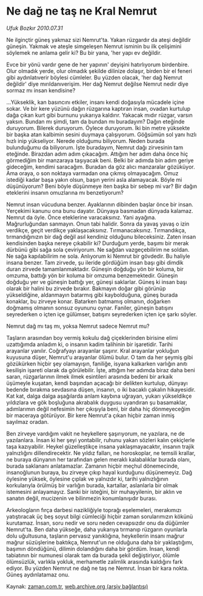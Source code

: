 # Ne dağ ne taş ne Kral Nemrut

*Ufuk Bozkır 2010.07.31*

<td class="columnist-detail">
<p>Ne ilginçtir güneş yakmaz sizi Nemrut'ta. Yakan rüzgardır da ateşi değildir güneşin. Yakmak ve ateşle simgeleşen Nemrut isminin bu ilk çelişimini söylemek ne anlama gelir ki? Bu bir yana, 'her yapı ev değildir.</p>
<p>
<div id="haberMetinDiv">
<p>Evce bir yönü vardır gene de her yapının' deyişini hatırlıyorum birdenbire. Olur olmadık yerde, olur olmadık şekilde dilinize dolaşır, birden bir el feneri gibi aydınlatıverir böylesi cümleler. Bu yüzden olacak, 'her dağ Nemrut değildir' diye mırıldanıverişim. Her dağ Nemrut değilse Nemrut nedir diye sormaz mı insan kendisine?
<p>...Yükseklik, kan basıncını etkiler, insanı kendi doğasıyla mücadele içine sokar. Ve bir kere yüzünü dağın rüzgarına kaptıran insan, ovadan kurtulup dağa çıkan kurt gibi burnunu yukarıya kaldırır. Yakacak mıdır rüzgar, varsın yaksın. Bundan mı şimdi, tam da bundan mı buradayım? Dağın eteğinde duruyorum. Bilerek duruyorum. Öylece duruyorum. İki bin metre yüksekte bir başka atan kalbimin sesini duymaya çalışıyorum. Göğsümün sol yanı hızlı hızlı inip yükseliyor. Nerede olduğumu biliyorum. Neden burada bulunduğumu da biliyorum. İşte buradayım, Nemrut dağı zirvesinin tam eteğinde. Birazdan adım adım çıkacağım. Attığım her adım daha önce hiç görmediğim bir manzaraya taşıyacak beni. Belki bir adımda bin adım geriye gideceğim, kendimi saracağım. Buradan da göz alıcı manzaralar gözüküyor. Ama oraya, o son noktaya varmadan ona çıkmış olmayacağım. Omuz istediği kadar başa yakın olsun, başın yerini asla alamayacak. Böyle mi düşünüyorum? Beni böyle düşünmeye iten başka bir sebep mi var? Bir dağın eteklerini insanın omuzlarına mı benzetiyorum?
<p>Nemrut insan vücuduna benzer. Ayaklarının dibinden başlar önce bir insan. Yerçekimi kanunu ona bunu dayatır. Dünyaya basmadan dünyada kalamaz. Nemrut da öyle. Önce eteklerine varacaksınız. Yani ayağına. Mağrurluğundan sanmayın. Onun tabi halidir. Sonra da yavaş yavaş o izin verdikçe, geçit verdikçe yaklaşacaksınız. Tırmanacaksınız. Tırmandıkça, tırmandığınızın bir dağ değil asıl kendiniz olduğunu bileceksiniz. Zaten insan kendisinden başka nereye çıkabilir ki? Durduğum yerde, başımı bir merak dürbünü gibi sağa sola çeviriyorum. Ne sağdan vazgeçebilirim ne soldan. Ne sağa kapılabilirim ne sola. Anlıyorum ki Nemrut bir gövdedir. Bu haliyle insana benzer. Tam zirvede, şu ileride gördüğüm insan başı gibi dimdik duran zirvede tamamlanmaktadır. Güneşin doğduğu yön bir koluma, bir omzuma, battığı yön bir koluma bir omzuma benzemektedir. Güneşin doğduğu yer ve güneşin battığı yer, güneşi saklarlar. Güneş ki insan başı olarak bir halini bu zirvede bırakır. Bakmayın doğar gibi görünüp yükseldiğine, aldanmayın batarmış gibi kaybolduğuna, güneş burada konaklar, bu zirveye konar. Batarken batmamış olmanın, doğarken doğmamış olmanın sonsuz oyununu oynar. Faniler, güneşin batışını seyrederken o içten içe gülümser, batışını seyrederken içten içe şarkı söyler. 
<p>Nemrut dağ mı taş mı, yoksa Nemrut sadece Nemrut mu?
<p>Taşların arasından boy vermiş kokulu dağ çiçeklerinden birisine elimi uzattığımda anladım ki, o insanın kadim talihinin bir işaretidir. Tarihi arayanlar yanılır. Coğrafyayı arayanlar şaşırır. Kral arayanlar yokluğun kuyusuna düşer, Nemrut'u arayanlar ölümü bulur. O tam da her şeymiş gibi gözükürken hiçbir şey olamayışın, faniliğe, isyana kalkarken varlığın anıtı kesilişin işareti olarak da görülebilir. İşte, attığım her adımda biraz daha beni saran, rüzgarlarının ilmek ilmek esintileri arasında bedeni bir arkaik üşümeyle kuşatan, kendi başından açacağı bir delikten kurtulup, dünyayı bedende bırakma sevdasına düşen, insanın, o iki bacaklı çakalın hikayesidir. Kat kat, dalga dalga aşağılarda anlam kaybına uğrayan, yukarı yükseldikçe yıldızlara ve gök boşluğuna akrabalık duygusu uyandıran şu basamaklar, adımlarımın değil nefesimin her çıkışıyla beni, bir daha hiç dönmeyeceğim bir maceraya götürüyor. Bir kere Nemrut'a çıkan hiçbir zaman inmiş sayılmaz oradan.
<p>Ben zirveye vardığım vakit ne heykellere şaşırıyorum, ne yazılara, ne de yazılanlara. İnsan ki her şeyi yontabilir, ruhunu yakan sözleri kalın çekiçlerle taşa kazıyabilir. Heykel güzelleştikçe insana yaklaşmayacaktır, insanın trajik yalnızlığını dillendirecektir. Ne yıldız falları, ne horoskoplar, ne temsili krallar, ne buraya dünyanın her tarafından gelen meraklı kalabalıklar burada olanı, burada saklananı anlatamazlar. Zamanın hiçbir meçhul dönemecinde, insanoğlunun buraya, bu zirveye çıkıp hayal kurduğunu düşünemeyiz. Dağ öylesine yüksek, öylesine çıplak ve yalnızdır ki, tarihi yalnızlığının korkularıyla örülmüş bir varlığın burada, kartallar, aslanlarla bir olmak istemesini anlayamayız. Sanki bir isteğini, bir muhayyilenin, bir aklın ve sanatın değil, mucizenin ve bilinmezin konumlanışıdır burası.
<p>Arkeologların fırça darbesi nazikliğiyle toprağı eşelemeleri, merakımızı yatıştıracak üç beş soyut bilgi cümleciği hiçbir zaman sorularımızın kökünü kurutamaz. İnsan, soru nedir ve soru neden cevapsızdır onu da düğümler Nemrut'ta. Ben daha yükseğe, daha yukarıya tırmanıp rüzgarın oyunlarla dolu uğultusuna, taşların pervasız yanıklığına, heykellerin insanı mağrur mağrur süzüşlerine baktıkça, Nemrut'un ne olduğuna daha bir yaklaştığımı, başımın döndüğünü, dilimin dolandığını daha bir gördüm. İnsan, kendi tabiatının bir numunesi olarak tam da burada şekil değiştiriyor, ölümle ölümsüzlük, varlıkla yokluk, merhametle zalimlik arasında kaldığını fark ediyor. Bu yüzden Nemrut ne dağ ne taş ne Nemrut. İnsan bir kara nokta. Güneş aydınlatamaz onu.</p></p></p></p></p></p></p></div>
</p>
<a href="http://web.archive.org/web/20101225002043/mailto: u.bozkir@zaman.com.tr">
</a></td>

Kaynak: [zaman.com.tr](http://zaman.com.tr/yazar.do?yazino=1010583), [web.archive.org (arşiv bağlantısı)](http://web.archive.org/web/20101225002043/http://zaman.com.tr/yazar.do?yazino=1010583)
